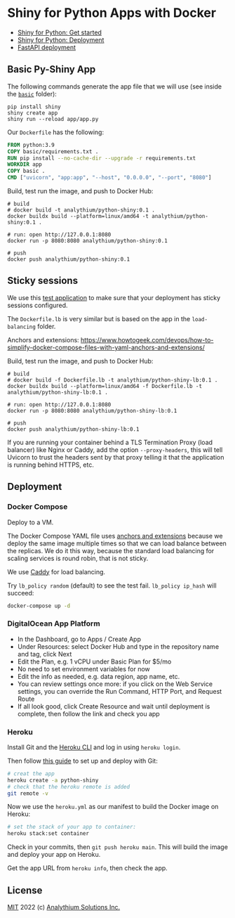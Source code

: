 # Shiny for Python Apps with Docker

- [Shiny for Python: Get started](https://shiny.rstudio.com/py/docs/get-started.html)
- [Shiny for Python: Deployment](https://shiny.rstudio.com/py/docs/deploy.html)
- [FastAPI deployment](https://fastapi.tiangolo.com/deployment/docker/)

## Basic Py-Shiny App

The following commands generate the app file that we will use (see inside the [`basic`](basic) folder):

```shell
pip install shiny
shiny create app
shiny run --reload app/app.py
```

Our `Dockerfile` has the following:

```Dockerfile
FROM python:3.9
COPY basic/requirements.txt .
RUN pip install --no-cache-dir --upgrade -r requirements.txt
WORKDIR app
COPY basic .
CMD ["uvicorn", "app:app", "--host", "0.0.0.0", "--port", "8080"]
```

Build, test run the image, and push to Docker Hub:

```shell
# build
# docker build -t analythium/python-shiny:0.1 .
docker buildx build --platform=linux/amd64 -t analythium/python-shiny:0.1 .

# run: open http://127.0.0.1:8080
docker run -p 8080:8080 analythium/python-shiny:0.1

# push
docker push analythium/python-shiny:0.1
```

## Sticky sessions

We use this [test application](https://github.com/rstudio/py-shiny/blob/7ba8f90a44ee25f41aa8c258eceeba6807e0017a/examples/load_balance/app.py) to make sure that your deployment has sticky sessions configured.

The `Dockerfile.lb` is very similar but is based on the app in the `load-balancing` folder.



Anchors and extensions: https://www.howtogeek.com/devops/how-to-simplify-docker-compose-files-with-yaml-anchors-and-extensions/

Build, test run the image, and push to Docker Hub:

```shell
# build
# docker build -f Dockerfile.lb -t analythium/python-shiny-lb:0.1 .
docker buildx build --platform=linux/amd64 -f Dockerfile.lb -t analythium/python-shiny-lb:0.1 .

# run: open http://127.0.0.1:8080
docker run -p 8080:8080 analythium/python-shiny-lb:0.1

# push
docker push analythium/python-shiny-lb:0.1
```

If you are running your container behind a TLS Termination Proxy (load balancer) like Nginx or Caddy, add the option `--proxy-headers`, this will tell Uvicorn to trust the headers sent by that proxy telling it that the application is running behind HTTPS, etc.

## Deployment

### Docker Compose

Deploy to a VM.

The Docker Compose YAML file uses [anchors and extensions](https://www.howtogeek.com/devops/how-to-simplify-docker-compose-files-with-yaml-anchors-and-extensions/) because we deploy the same image multiple times so that we can load balance between the replicas. We do it this way, because the standard load balancing for scaling services is round robin, that is not sticky.

We use [Caddy](https://caddyserver.com/docs/caddyfile/directives/reverse_proxy#load-balancing) for load balancing.

Try `lb_policy random` (default) to see the test fail. `lb_policy ip_hash` will succeed:

```bash
docker-compose up -d
```

### DigitalOcean App Platform

- In the Dashboard, go to Apps / Create App
- Under Resources: select Docker Hub and type in the repository name and tag, click Next
- Edit the Plan, e.g. 1 vCPU under Basic Plan for $5/mo
- No need to set environment variables for now
- Edit the info as needed, e.g. data region, app name, etc.
- You can review settings once more: if you click on the Web Service settings, you can override the Run Command, HTTP Port, and Request Route
- If all look good, click Create Resource and wait until deployment is complete, then follow the link and check you app

### Heroku

Install Git and the [Heroku CLI](https://devcenter.heroku.com/articles/heroku-cli) and log in using `heroku login`.

Then follow [this guide](https://devcenter.heroku.com/articles/git) to set up and deploy with Git:

```bash
# creat the app
heroku create -a python-shiny
# check that the heroku remote is added
git remote -v
```

Now we use the `heroku.yml` as our manifest to build the Docker image on Heroku:

```bash
# set the stack of your app to container:
heroku stack:set container
```

Check in your commits, then `git push heroku main`. This will build the image and deploy your app on Heroku.

Get the app URL from `heroku info`, then check the app.

## License

[MIT](LICENSE) 2022 (c) [Analythium Solutions Inc.](https://analythium.io)

